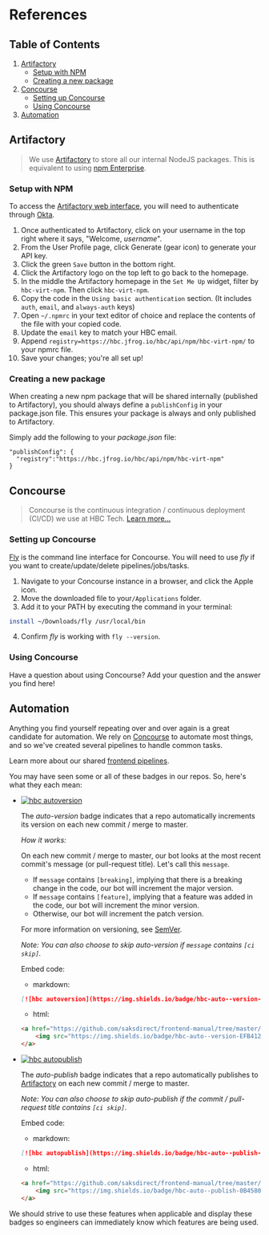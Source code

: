 # References

## Table of Contents
1. [Artifactory](#artifactory)
    * [Setup with NPM](#setup-with-npm)
    * [Creating a new package](#creating-a-new-package)
2. [Concourse](#concourse)
    * [Setting up Concourse](#setting-up-concourse)
    * [Using Concourse](#using-concourse)
3. [Automation](#automation)

## Artifactory

> We use [Artifactory](https://www.jfrog.com/artifactory/) to store all our internal NodeJS packages. This is equivalent to using [npm Enterprise](https://www.npmjs.com/enterprise).

### Setup with NPM

To access the [Artifactory web interface](https://hbc.jfrog.io/hbc/webapp/), you will need to authenticate through [Okta](https://hbctech.okta.com/).

1. Once authenticated to Artifactory, click on your username in the top right where it says, "Welcome, _username_".
2. From the User Profile page, click Generate (gear icon) to generate your API key.
3. Click the green `Save` button in the bottom right.
4. Click the Artifactory logo on the top left to go back to the homepage.
5. In the middle the Artifactory homepage in the `Set Me Up` widget, filter by `hbc-virt-npm`. Then click `hbc-virt-npm`.
6. Copy the code in the `Using basic authentication` section. (It includes `auth`, `email`, and `always-auth` keys)
7. Open `~/.npmrc` in your text editor of choice and replace the contents of the file with your copied code.
8. Update the `email` key to match your HBC email.
9. Append `registry=https://hbc.jfrog.io/hbc/api/npm/hbc-virt-npm/` to your npmrc file.
10. Save your changes; you're all set up!

### Creating a new package

When creating a new npm package that will be shared internally (published to Artifactory), you should always define a `publishConfig` in your package.json file. This ensures your package is always and only published to Artifactory.

Simply add the following to your _package.json_ file:

```
"publishConfig": {
  "registry":"https://hbc.jfrog.io/hbc/api/npm/hbc-virt-npm"
}
```

## Concourse

> Concourse is the continuous integration / continuous deployment (CI/CD) we use at HBC Tech. [Learn more...](http://concourse.ci)

### Setting up Concourse

[Fly](https://github.com/concourse/fly) is the command line interface for Concourse. You will need to use _fly_ if you want to create/update/delete pipelines/jobs/tasks.

1. Navigate to your Concourse instance in a browser, and click the Apple icon.
2. Move the downloaded file to your`/Applications` folder.
3. Add it to your PATH by executing the command in your terminal:
```sh
install ~/Downloads/fly /usr/local/bin
```
4. Confirm _fly_ is working with `fly --version`.

### Using Concourse

Have a question about using Concourse? Add your question and the answer you find here!

## Automation

Anything you find yourself repeating over and over again is a great candidate for automation. We rely on [Concourse](#concourse) to automate most things, and so we've created several pipelines to handle common tasks.

Learn more about our shared [frontend pipelines](https://github.com/saksdirect/frontend-pipelines).

You may have seen some or all of these badges in our repos. So, here's what they each mean:

<!--* [![hbc undefined](https://img.shields.io/badge/hbc-undefined-00704A.svg)]()

  We don't have a use for this beautiful tag yet.

  Embed code:
  ```md
  [![hbc undefined](https://img.shields.io/badge/hbc-undefined-00704A.svg)]()
  ```

* [![hbc undefined](https://img.shields.io/badge/hbc-undefined-9C1B09.svg)]()

  We don't have a use for this beautiful tag yet.

  Embed code:
  ```md
  [![hbc undefined](https://img.shields.io/badge/hbc-undefined-9C1B09.svg)]()
  ```
-->

* [![hbc autoversion](https://img.shields.io/badge/hbc-auto--version-EFB412.svg?colorA=AAAAAA)]()

  The _auto-version_ badge indicates that a repo automatically increments its version on each new commit / merge to master.

  _How it works:_

  On each new commit / merge to master, our bot looks at the most recent commit's message (or pull-request title). Let's call this `message`.
    + If `message` contains `[breaking]`, implying that there is a breaking change in the code, our bot will increment the major version.
    + If `message` contains `[feature]`, implying that a feature was added in the code, our bot will increment the minor version.
    + Otherwise, our bot will increment the patch version.

  For more information on versioning, see [SemVer](http://semver.org/).

  _Note: You can also choose to skip auto-version if `message` contains `[ci skip]`._

  Embed code:
  + markdown:
  ```md
  [![hbc autoversion](https://img.shields.io/badge/hbc-auto--version-EFB412.svg?colorA=AAAAAA)](https://github.com/saksdirect/frontend-manual/tree/master/references#automation)
  ```
  + html:
  ```html
  <a href="https://github.com/saksdirect/frontend-manual/tree/master/references#automation">
      <img src="https://img.shields.io/badge/hbc-auto--version-EFB412.svg?colorA=AAAAAA" alt="hbc auto-version (learn more)">
  </a>
  ```

* [![hbc autopublish](https://img.shields.io/badge/hbc-auto--publish-0B4580.svg?colorA=AAAAAA)]()

  The _auto-publish_ badge indicates that a repo automatically publishes to [Artifactory](#artifactory) on each new commit / merge to master.

  _Note: You can also choose to skip auto-publish if the commit / pull-request title contains `[ci skip]`._

  Embed code:
  + markdown:
  ```md
  [![hbc autopublish](https://img.shields.io/badge/hbc-auto--publish-0B4580.svg?colorA=AAAAAA)](https://github.com/saksdirect/frontend-manual/tree/master/references#automation)
  ```
  + html:
  ```html
  <a href="https://github.com/saksdirect/frontend-manual/tree/master/references#automation">
      <img src="https://img.shields.io/badge/hbc-auto--publish-0B4580.svg?colorA=AAAAAA" alt="hbc auto-publish (learn more)">
  </a>
  ```

We should strive to use these features when applicable and display these badges so engineers can immediately know which features are being used.
